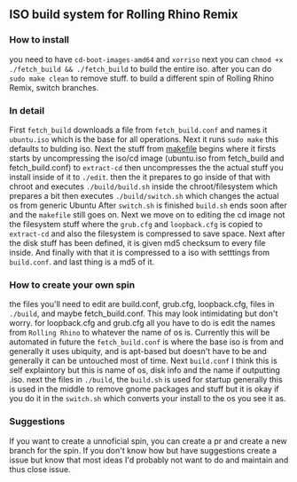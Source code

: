 ## ISO build system for Rolling Rhino Remix
### How to install
you need to have `cd-boot-images-amd64` and `xorriso`
next you can `chmod +x ./fetch_build && ./fetch_build`
to build the entire iso. after you can do `sudo make clean` to remove stuff.
to build a different spin of Rolling Rhino Remix, switch branches.


### In detail
First `fetch_build` downloads a file from `fetch_build.conf` and names it `ubuntu.iso` which
is the base for all operations. Next it runs `sudo make` this defaults to bulding iso.
Next the stuff from [makefile](https://github.com/cat-master21/RRR-builder/blob/RRR-rolling/Makefile) begins 
where it firsts starts by uncompressing the iso/cd image 
(ubuntu.iso from fetch_build and fetch_build.conf) to `extract-cd` then 
uncompresses the the actual stuff you install inside of it to `./edit`.
then the it prepares to go inside of that with chroot and executes
`./build/build.sh` inside the chroot/filesystem which prepares a bit
then executes `./build/switch.sh` which changes the actual os from generic Ubuntu
After `switch.sh` is finished `build.sh` ends soon after and the `makefile` still
goes on. Next we move on to editing the cd image not the filesystem stuff
where the `grub.cfg` and `loopback.cfg` is copied to `extract-cd` and
also the filesystem is compressed to save space. Next after the disk stuff has been
defined, it is given md5 checksum to every file inside. And finally with that it is
compressed to a iso with setttings from `build.conf`. and last thing is a md5 of it.


### How to create your own spin
the files you'll need to edit are build.conf, grub.cfg, loopback.cfg, files in `./build`,
and maybe fetch_build.conf.
This may look intimidating but don't worry.
for loopback.cfg and grub.cfg all you have to do is edit the names from
`Rolling Rhino` to whatever the name of os is. Currently this will be automated in future
the `fetch_build.conf` is where the base iso is from and generally it uses ubiquity,
and is apt-based but doesn't have to be and generally it can be untouched most of time.
Next `build.conf` I think this is self explaintory but this is name of os, disk info
and the name if outputting .iso.
next the files in `./build`, the `build.sh` is used for startup generally this is used
in the middle to remove gnome packages and stuff but it is okay if you do it in the
`switch.sh` which converts your install to the os you see it as.


### Suggestions
If you want to create a unnoficial spin,
you can create a pr and create a new branch for the spin.
If you don't know how but have suggestions create a issue
but know that most ideas I'd probably not want to do and maintain and thus close issue.
